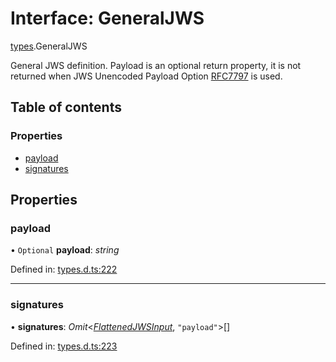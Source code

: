 # Interface: GeneralJWS

[types](../modules/types.md).GeneralJWS

General JWS definition. Payload is an optional return property, it
is not returned when JWS Unencoded Payload Option
[RFC7797](https://tools.ietf.org/html/rfc7797) is used.

## Table of contents

### Properties

- [payload](types.generaljws.md#payload)
- [signatures](types.generaljws.md#signatures)

## Properties

### payload

• `Optional` **payload**: *string*

Defined in: [types.d.ts:222](https://github.com/panva/jose/blob/v3.11.6/src/types.d.ts#L222)

___

### signatures

• **signatures**: *Omit*<[*FlattenedJWSInput*](types.flattenedjwsinput.md), ``"payload"``\>[]

Defined in: [types.d.ts:223](https://github.com/panva/jose/blob/v3.11.6/src/types.d.ts#L223)
